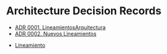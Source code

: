 # Architecture Decision Records

* [ADR  0001. LineamientosArquitectura](0001-lineamientosarquitectura.md)
* [ADR  0002. Nuevos Lineamientos](0002-nuevos-lineamientos.md)
- [Lineamiento](/Lineamientos/lineamientosTest.md)